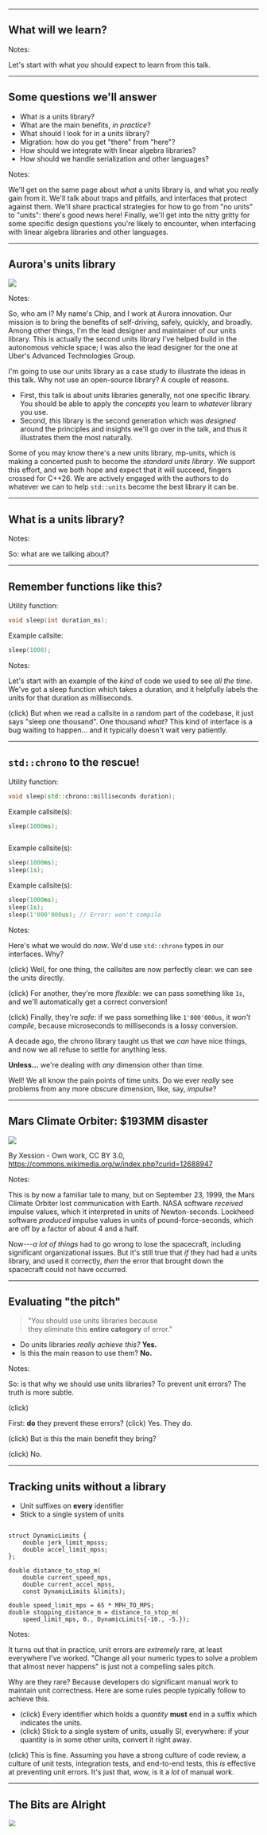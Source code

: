 <section data-background="./hogg_cppcon21.png" data-background-size="contain">

---

# What will we learn?

Notes:

Let's start with what _you_ should expect to learn from this talk.

---

## Some questions we'll answer

- What _is_ a units library?
- What are the main benefits, _in practice_?
- What should I look for in a units library?
- Migration: how do you get "there" from "here"?
- How should we integrate with linear algebra libraries?
- How should we handle serialization and other languages?

Notes:

We'll get on the same page about _what_ a units library is, and what you
_really_ gain from it.  We'll talk about traps and pitfalls, and interfaces
that protect against them.  We'll share practical strategies for how to go from
"no units" to "units": there's good news here!  Finally, we'll get into the
nitty gritty for some specific design questions you're likely to encounter,
when interfacing with linear algebra libraries and other languages.

---

## Aurora's units library

<img src="./aurora-truck-car.jpg" class="r-sretch">

Notes:

So, who am I?  My name's Chip, and I work at Aurora innovation.  Our mission is
to bring the benefits of self-driving, safely, quickly, and broadly.  Among
other things, I'm the lead designer and maintainer of _our_ units library. This
is actually the second units library I've helped build in the autonomous
vehicle space; I was also the lead designer for the one at Uber's Advanced
Technologies Group.

I'm going to use our units library as a case study to illustrate the ideas in
this talk.  Why not use an open-source library?  A couple of reasons.

- First, this talk is about units libraries generally, not one specific
  library.  You should be able to apply the _concepts_ you learn to _whatever_
  library you use.
- Second, _this_ library is the second generation which was _designed_ around
  the principles and insights we'll go over in the talk, and thus it
  illustrates them the most naturally.

Some of you may know there's a new units library, mp-units, which is making a
concerted push to become the _standard units library_.  We support this effort,
and we both hope and expect that it will succeed, fingers crossed for C++26.
We are actively engaged with the authors to do whatever we can to help
`std::units` become the best library it can be.

---

# What is a units library?

Notes:

So: what are we talking about?

---

## Remember functions like this?

<!-- .element: data-auto-animate -->

Utility function:
```cpp []
void sleep(int duration_ms);
```

<div class="fragment">

Example callsite:
```cpp []
sleep(1000);
```

</div>

Notes:

Let's start with an example of the _kind_ of code we used to see _all the
time_.  We've got a sleep function which takes a duration, and it helpfully
labels the units for that duration as milliseconds.

(click)
But when we read a callsite in a random part of the codebase, it just says
"sleep one thousand".  One thousand _what_?  This kind of interface is a bug
waiting to happen... and it typically doesn't wait very patiently.

---

## `std::chrono` to the rescue!

<!-- .element: data-auto-animate -->

Utility function:
```cpp
void sleep(std::chrono::milliseconds duration);
```

<div class="r-stack">
<div class="fragment">

Example callsite(s):
```cpp [1]
sleep(1000ms);



```

</div><div class="fragment">

Example callsite(s):
```cpp [2]
sleep(1000ms);
sleep(1s);


```

</div><div class="fragment">

Example callsite(s):
```cpp [3]
sleep(1000ms);
sleep(1s);
sleep(1'000'000us); // Error: won't compile
```

</div>
</div>

Notes:

Here's what we would do _now_.  We'd use `std::chrono` types in our interfaces.
Why?

(click) Well, for one thing, the callsites are now perfectly clear: we can see the
units directly.

(click) For another, they're more _flexible_: we can pass something like `1s`,
and we'll automatically get a correct conversion!

(click) Finally, they're _safe_: if we pass something like `1'000'000us`, it
_won't compile_, because microseconds to milliseconds is a lossy conversion.

A decade ago, the chrono library taught us that we _can_ have nice things, and
now we all refuse to settle for anything less.

**Unless...** we're dealing with _any_ dimension other than time.

Well!  We all know the pain points of time units.  Do we ever _really_ see
problems from any more obscure dimension, like, say, _impulse_?

---

## Mars Climate Orbiter: \$193MM disaster

<img class="r-stretch" src="./Mars_Climate_Orbiter_-_mishap_diagram.png">
<figcaption>

By Xession - Own work, CC BY 3.0, https://commons.wikimedia.org/w/index.php?curid=12688947

</figcaption>

Notes:

This is by now a familiar tale to many, but on September 23, 1999, the Mars
Climate Orbiter lost communication with Earth.  NASA software _received_
impulse values, which it interpreted in units of Newton-seconds.  Lockheed
software _produced_ impulse values in units of pound-force-seconds, which are
off by a factor of about 4 and a half.

Now---_a lot of things_ had to go wrong to lose the spacecraft, including
significant organizational issues.  But it's still true that _if_ they had had
a units library, and used it correctly, _then_ the error that brought down the
spacecraft could not have occurred.

---

## Evaluating "the pitch"

> "You should use units libraries because<br>
> they eliminate this **entire category** of error."

<ul>
<li class="fragment">Do units libraries <em>really achieve this?</em>  <span class="fragment"><b>Yes.</b></span></li>
<li class="fragment">Is this the main reason to use them?  <span class="fragment"><b>No.</b></span></li>
</ul>

Notes:

So: is that why we should use units libraries?  To prevent unit errors?  The
truth is more subtle.

(click)

First: **do** they prevent these errors?
(click)
Yes.  They do.

(click)
But is this the main benefit they bring?

(click)
No.

---

## Tracking units without a library

<!-- .element: data-auto-animate -->

- Unit suffixes on **every** identifier
- Stick to a single system of units

<pre data-id="tracking"><code class="C++" data-line-numbers="|2-3,7-8,11-12|11|" data-trim>
struct DynamicLimits {
    double jerk_limit_mpsss;
    double accel_limit_mpss;
};

double distance_to_stop_m(
    double current_speed_mps,
    double current_accel_mpss,
    const DynamicLimits &limits);

double speed_limit_mps = 65 * MPH_TO_MPS;
double stopping_distance_m = distance_to_stop_m(
    speed_limit_mps, 0., DynamicLimits{-10., -5.});
</code></pre>

Notes:

It turns out that in practice, unit errors are _extremely_ rare, at least
everywhere I've worked.  "Change all your numeric types to solve a problem that
almost never happens" is just not a compelling sales pitch.

Why are they rare?  Because developers do significant manual work to maintain
unit correctness.  Here are some rules people typically follow to achieve this.

- (click) Every identifier which holds a _quantity_ **must** end in a suffix
  which indicates the units.
- (click) Stick to a single system of units, usually SI, everywhere: if your
  quantity is in some other units, convert it right away.

(click) This is fine.  Assuming you have a strong culture of code review, a
culture of unit tests, integration tests, and end-to-end tests, this _is_
effective at preventing unit errors.  It's just that, wow, is it a _lot_ of
manual work.

---

## The Bits are Alright

<div class="r-stack r-stretch" style='zoom: 0.8; margin: auto;'>
<img src="./bits-good.png" class="fragment" style='height: 100%;'>
<img src="./bits-bad.png" class="fragment" style='height: 100%;'>
</div>

Notes:

And yet, if you think about it... there's nothing wrong with this _binary
executable_.  The numeric types that flow through the program---`double`,
`float`, `int`, etc.---are _exactly the same types_ we _want_ flowing through
it.

This is the key point of what we want from a units library.

Different **source code**,

(click)
which produces the **same program** when we get it right,

(click)
but **does not build** when we get it wrong.

Now, the _usual_ case is that the code is _correct_: we passed the right values
to the right places, got the right bits flowing through the system.  So what
value is the units library providing in this usual case, where we end up with
the same program we would have had anyway?

---

## The _Benefit_ is the _Interfaces_

Notes:

It's not the _machine_ side; it's the _human_ side.  Interfaces should be
_easy_ to use _correctly_, and _hard_ to use _incorrectly_: it's the
fundamental rule of software engineering!  It's what keeps the software easy to
change, without _fear_.

A units library shouldn't feel like a nitpicking nanny who whacks you with
compiler errors if you don't behave.  Rather, it should feel _liberating_ and
_accelerating_, like having a trusted assistant who understands what you mean,
and always gets the small stuff right.

With a good units library, you move faster!  You can build more expressive,
_next-level_ interfaces, avoid mixing up parameters, have concise yet readable
callsites, reduce your cognitive load by reasoning _more locally_ about your
code, ...

And, yes, it does eliminate an _entire category_ of error with no runtime
penalty, too.

---

# Building the C++ Interfaces

Notes:

Now let's see how we might build an actual library.  We'll start with a crash
course in Quantity Calculus, to get us all on the same page about _what_ we're
actually building.  Then we'll build up our C++ library in _conceptual layers_,
so we can see how units, quantities, and dimensions all fit together.

---

## Units: How do they work?

_A crash course in Quantity Calculus_

<div class="r-stack">
<img src="./length-0.png" class="fragment" style="width: 65%">
<img src="./length-1.png" class="fragment" style="width: 65%">
<img src="./length-2.png" class="fragment" style="width: 65%">
<img src="./length-3.png" class="fragment" style="width: 65%">
<img src="./length-4.png" class="fragment" style="width: 65%">
</div>

Notes:

A _Quantity_ is something that is measured,

(click)
like the _distance_ between two points; or, the _temperature change_ in a pot
of water.  To actually _perform_ this measurement, you need a _Unit_, which is
just some other quantity we can use as a reference.

(click)
So, here's another distance, which we've singled out and called the "foot".

(click)
We can see that two of these end-to-end gives the _same distance_ as our first
one, so this quantity equals 2 feet.  2 is _value_, and _feet_ is the unit.

(click)
Of course, we could use another unit, say, the inch.

(click)
If we measured the same length using this unit, we'd find a value of 24.

Importantly, this is the _same quantity_.  That is, if _a_ is 24 inches, and
_b_ is 2 feet, then a **equals** b; it doesn't equal, say, 12 b.

A _Dimension_ is basically a collection of quantities that can be meaningfully
_compared_: an equivalence class, if you will.  You can compare a meter to a
yard---turns out, a meter is bigger---so they have the same _Dimension_.  But
it makes no sense to ask if a meter is bigger than a kilogram; they have
_different_ Dimensions.

---

## Math with Quantities

_Treat **unit symbols** like **algebraic variables**_

<div class="fragment">

<u>Same dimension</u><br>

<div class="r-stack" style='margin-top: -1em; margin-bottom: -1em;'>
<div>

`$$
\begin{align}
2[x] + 3[12x] &\color{white}{=} \color{white}{2[x] + 36[x]} \\
&\color{white}{=} \color{white}{38 [x]}
\end{align}
$$`

</div><div class="fragment fade-in-then-out">

`$$
\begin{align}
2[x] + 3[12x] &= 2[x] + 36[x] \\
&\color{white}{=} \color{white}{38 [x]}
\end{align}
$$`

</div><div class="fragment fade-in">

`$$
\begin{align}
2[x] + 3[12x] &= 2[x] + 36[x] \\
&= 38 [x]
\end{align}
$$`

</div>
</div>

<div class="fragment">
<u>Mixing dimensions</u><br>

<div>

`$2[x] + 3[y] \rightarrow \text{ERROR}$`

</div><div class="r-stack">
<div class="fragment">

`$2[x] + (3[y] \cdot 4[x/y]) \color{white}{= 2[x] + 12[x] = 14[x]}$`

</div><div class="fragment">

`$2[x] + (3[y] \cdot 4[x/y]) = 2[x] + 12[x] \color{white}{= 14[x]}$`

</div><div class="fragment">

`$2[x] + (3[y] \cdot 4[x/y]) = 2[x] + 12[x] = 14[x]$`

</div></div>
</div>

<div class="fragment">

$5[x^2] \cdot (8[y])^{1/3} = 10[x^2 y^{1/3}]$
</div>
</div>


Notes:

Quantity calculus is deep... but, this is a crash course in a software talk!
So, follow this simple rule: treat _unit symbols_ like _algebraic variables_.

(click)
Suppose we have two units of the same dimension.  One is "x", and one
is equivalent to "12 x"---maybe they're inches, and feet?  (The square brackets
here indicate the unit.)  We first _choose_ a common unit of that dimension.

(click)
Say we choose "x".  Then after converting everything to "x-units",

(click)
we can just add the values.

(click)
Now take another unit, "y", which has a _different dimension_ than "x".  In
this case, trying to add these quantities is meaningless.

(click)
But remember, we can do algebra with quantities.  So multiplying by an "x-per-y" unit,

(click)
you bring everything into "x-units",

(click)
and you can then simply add.

(click)
Finally, you can always take products and rational powers of units.

If we look at this slide, we can see what we need from our unit representation.

- We can _change the magnitude_ of a unit.
- We must _distinguish incompatible dimensions_.
- We must _support products and rational powers_ of units---and, we have to
  know that a y, times an x-per-y, gives us an x which we can add to any other
  x!

---

## Representing Units

<img src="./unit-dim-mag.svg" style='height: 310px; width: auto;'>

Strategy: compose from _dimension_ and _magnitude_

Notes:

Here's our strategy.  We'll build our Unit from two _key parts_.  The
_dimension_ will be what distinguishes different _kinds_ of quantities.  The
_magnitude_, which is a positive real number, gives us the _relative size_ of
units of that dimension.

So, inches and feet will both have a _dimension_ of "length".  And whatever the
_magnitude_ of an _inch_ is, we know the _magnitude_ of a _foot_ is _12 times
bigger_.

If we want _computable relationships_ between units, so we can know that a
speed times a time is a length, we're going to need to do some template
metaprogramming.  But don't fret---we place the utmost importance on our end
user experience !  If we're doing this right, _none_ of the template
metaprogramming leaks to the end users.  They _will_ use templates... but
nothing they see will be any scarier than the `int` in `std::vector<int>`.

That said, let's see how to make Dimensions.

---

## Level 0: Types for _Dimensions_

```cpp [1-5|7,8|10-17|7,8,12,16|7,8,12,16,21|7,8,13,16|7,8,13,16,22|7,8,14,17|19-23|10-23]
template <typename... BaseDimPowers>
struct Dimension;

template <typename Base, int Num, int Denom=1>
struct Pow;

// Ordered base dimensions (example):
// Length, Mass, Time, Angle

using result_dim = product_t<
    Dimension<
        Pow<Length, 1>,
        Pow<Time, -3>,
        Pow<Angle, 1>>,
    Dimension<
        Pow<Time, 2>,
        Pow<Angle, -1>>>;

using result_dim =
    Dimension<
        Pow<Length, 1>,
        Pow<Time, -1>
        >;
```

Notes:

The common approach is to use a type list of _powers_ of _base dimensions_:
length, mass, time, etc.  We can represent _other_ dimensions as products and
powers of these _base_ dimensions; for example, acceleration is length per time
squared.

(click)
We're going to look at the product operation.  To carry it out, we just merge
the typelists.  But to ensure our representation stays _unique_, we need _a
well-defined ordering_ of the base dimensions; in this example, we choose the
ordering Length, Mass, Time, then Angle.

(click)
Now we'll briefly step through this multiplication to see how the merging works.

(click)
At the head of our lists, we have a length and a time.  These are different.
Well, length comes first in our ordering,

(click)
so we copy it directly to the output.

(click)
Now we have time and time.  These are the _same_, so we _add the exponents_

(click)
and copy the result to our output.

(click)
Finally, angle and angle: again the same, but when we add the exponents, we get
0, so we _omit_ Angle from the output to keep our types unique.

(click)
In the end, we find that the product is length-to-the-1, time-to-the-minus-1.

So, this is the products operation.  I'm skipping over the "power" operation,
but we do provide that too.  And once we have those, we automatically get
_inverse_, and _quotient_, and _root_, too!

---

## Level 0: Types for _Magntitudes_

<img src="./unit-dim-mag.svg" style='height: 310px; width: auto;'>

<div class="fragment">

Magnitude rep: **same as Dimension!**

</div>

Notes:

That was Dimension.  We also need a representation for the other half of our
Unit, which is Magnitude.

(click)
Surprisingly, we use the _same representation_!  Just instead of basis
_dimensions_ like _length_, we have basis _numbers_.  It _kills_ me to not have
time to talk about this, but if you're curious about how to represent positive
real numbers by a vector space over the rationals, let's chat later.

Last thing to note in passing is that Magnitude, too, has product and pow, and
therefore also inverse, quotient, and root.

---


## Level 0: Types for _Units_

```cpp [1-2|4-6]
template <typename Dim, typename Mag>
struct Unit;

template <typename... Units>
using product_t = Unit<dim::product_t<dim_t<Units>...>,
                       mag::product_t<mag_t<Units>...>>;
```

Notes:

And now we can build our unit.  All of the hard work is done!  We _delegated_
it to the Dimension and Magnitude.

(click)
So, to compute the _product_ of a bunch of units, you take the _product_ of
their dimensions, and the _product_ of their magnitudes.  Same thing for the
other operations.

---

## Level 0: Example units

<div class="r-stack">
<div>

```cpp [1-3]
// Base dimension; "default" magnitude.
using Meters  = Unit<Dimension<Pow<Length, 1>>>;
using Radians = Unit<Dimension<Pow<Angle, 1>>>;











```

</div><div class="fragment">

```cpp [5-7]
// Base dimension; "default" magnitude.
using Meters  = Unit<Dimension<Pow<Length, 1>>>;
using Radians = Unit<Dimension<Pow<Angle, 1>>>;

// SI prefix scaling
template <typename U>
using centi = scale_unit<U, mag::ratio_t<1, 100>>;







```

</div><div class="fragment">

```cpp [9,10]
// Base dimension; "default" magnitude.
using Meters  = Unit<Dimension<Pow<Length, 1>>>;
using Radians = Unit<Dimension<Pow<Angle, 1>>>;

// SI prefix scaling
template <typename U>
using centi = scale_unit<U, mag::ratio_t<1, 100>>;

// Other scaled units
using Inches = scale_unit<centi<Meters>, mag::ratio_t<254, 100>>;




```

</div><div class="fragment">

```cpp [12,13|]
// Base dimension; "default" magnitude.
using Meters  = Unit<Dimension<Pow<Length, 1>>>;
using Radians = Unit<Dimension<Pow<Angle, 1>>>;

// SI prefix scaling
template <typename U>
using centi = scale_unit<U, mag::ratio_t<1, 100>>;

// Other scaled units
using Inches = scale_unit<centi<Meters>, mag::ratio_t<254, 100>>;

// Prefer building out of other units, NOT raw `Unit<...>`
using MilesPerHour = quotient_t<Miles, Hours>;
```

</div>
</div>

Notes:

Having built our unit _machinery_, we're ready to define some actual _units_.
We'll start by choosing one unit for each base dimension; it really couldn't
matter less which one we pick.

(click)
We can also define templates for all of the SI prefixes to make it _really
easy_ to build new units.  So, a centi-U is a U, scaled by a factor of 1/100.

(click)
We can make even more scaled units; for example, an Inch is 2.54 centimeters.
This gives us a path to get things like Miles from Inches, and Hours from
Seconds.

(click)
And finally, we can build up compound units by taking products of powers of
existing units.  That's cleaner than using raw Dimensions and Magnitudes; it
speaks the truth more directly.  Really, we should only be _directly_ defining
one unit per base dimension.

(click)
I want to emphasize that these "unit types" have nothing to do with values, or
numeric representations!  The product of Newtons and Meters is Joules,
_regardless of whether we're using `int`, `double`, whatever_.  To store
values, we need to go the next level up, to Quantity.

---

## From `duration` to `Quantity`

<div class="fragment">
<span style='color: red;'><code>duration</code></span><code>&lt;</code><span style='color: green;'><code>Rep</code></span><code>, </code><span style='color: blue;'><code>Period</code></span><code>&gt;</code>
</div>
<div class="fragment">

...becomes...

<code>Quantity&lt;</code><span style='color: red;'><code>DurationUnit</code></span><code>&lt;</code><span style='color: blue;'><code>Period</code></span><code>&gt;, </code><span style='color: green;'><code>Rep</code></span><code>&gt;</code>

</div>
<div class="fragment">

...which generalizes to...

<code>Quantity&lt;</code><span style='color: blue;'><code>Unit</code></span><code>, </code><span style='color: green;'><code>Rep</code></span><code>&gt;</code>

</div>

Notes:

We already have a very familiar example of a kind of Quantity type.  It's
`std::chrono::duration`.  Here's the correspondence.

(click)
A _duration_ is templated on a _Rep_, which is the _underlying numeric type_,
and a _Period_, which indicates the duration unit.

(click)
So what this would look like as a Quantity is: Quantity of the "duration unit"
with this period, and rep.  What we're doing here is making it _explicit_ that
our unit of measure has dimension _time_.

(click)
And now it becomes clear: with a Quantity, we could put _any_ unit here.

---

## Level 1: Getting values in and out

```cpp
Quantity<Meters, double> length;
```

<div class="container fragment">
<div>

Putting values in:

<div class="r-stack">
<div>

```cpp[1]
length = make_quantity<Meters>(4.3);



```

</div><div class="fragment">

```cpp[2]
length = make_quantity<Meters>(4.3);
length = meters(4.3);


```

</div><div class="fragment">

```cpp[3|]
length = make_quantity<Meters>(4.3);
length = meters(4.3);
length = 4.3_m;
```

</div>
</div>
</div>
<div class="fragment">

Getting values out:

<div class="r-stack">
<div>

```cpp[]
// Quantity<Meters, double> length;
length.in<Meters>();
```

</div>
</div>
</div>
</div>

Notes:

Now let's see how to get values in and out, across the library boundary.  We'll
use a Quantity of Meters with a double Rep for all these examples.

(click)
Remember that we want the same _data_ flowing through our binary as before:
`double`, `float`, `int`, etc.  So we have the **make quantity** helper.  You
name the unit, and it _deduces_ the Rep based on what you pass it.  This makes
the unit _feel like a "tag", a semantic annotation_.

This is powerful and flexible, but also a _little_ verbose.  We _don't_ want to
over-burden our users!

(click)
So we also provide named functions for our common units, such as `meters()`.
Just like make_quantity, it wraps whatever type you pass it.

There's a third way to create a Quantity if you have a literal.

(click)
No surprise here, it's a _user-defined literal_, although it only works with
`int` and `double`.

(click)
Now notice what all three of these have in common: you have to _specify the
unit, at the callsite_.  What's _missing_ from this is: we don't provide a
public constructor for Quantity.  That's intentional.  We'll explain that more
when we get to the concept of Unit Safety. <!-- TODO: fulfill promise -->

As for getting values out, you use the `.in` helper, with your unit.

(click)
So for a variable length, you'd say, `length.in<Meters>()`.  This gives you
the... _length, in meters_.

Note that the unit name is like a kind of password that you set when storing
the value.  To retrieve the _same value_, you must speak the _same password_.
We see that _every method listed here_ visibly indicates the unit, meters, _in
some way_, and you can't cross the library boundary in either direction without
_naming the unit at the callsite_.  We'll talk more about this when we come to
**unit safety**, but for now note the _callsite readability_ it provides.

---

## Level 1 (cont'd): Operations

<div class="r-stack">
<div>

```cpp[1]
Quantity<Meters> a = 1_m + 2_m;            // OK: 3_m







```

</div><div class="fragment">

```cpp[3]
Quantity<Meters> a = 1_m + 2_m;            // OK: 3_m

Quantity<Meters> b = 1_m + (2_mps * 3_s);  // OK: 1_m + 6_m = 7_m





```

</div><div class="fragment">

```cpp[5]
Quantity<Meters> a = 1_m + 2_m;            // OK: 3_m

Quantity<Meters> b = 1_m + (2_mps * 3_s);  // OK: 1_m + 6_m = 7_m

Quantity<Meters> c = 1_m + 1_s;            // NOT OK: compiler error



```

</div><div class="fragment">

```cpp[7]
Quantity<Meters> a = 1_m + 2_m;            // OK: 3_m

Quantity<Meters> b = 1_m + (2_mps * 3_s);  // OK: 1_m + 6_m = 7_m

Quantity<Meters> c = 1_m + 1_s;            // NOT OK: compiler error

Quantity<Meters> d = 1_m + 1_ft;           // ???
```

</div>
</div>

Notes:

Of course, just putting values in and getting them out is not very exciting.
What can you _do_ with these Quantities?

We already know it's _always valid_ to multiply and divide them, and raise them
to rational powers.  Let's consider an operation that's _not_ always valid:
say, addition.

We can add 2 quantities of the same unit: no problem.

(click)
That's true even if we had to _do some reasoning_ to get the unit.  So,
2 _meters per second_, times 3 _seconds_, gives us 6 _meters_, which we can
then add to the _other_ quantity of meters.  Cool!

(click)
What we definitely _can't_ do is add incompatible quantities.  1 meter plus 1
second is just intrinsically nonsense.  This is always a build error.

(click)
And then there's something like this.  1 meter plus 1 foot.  Is this
meaningful?  Should the library accept this?

Thinking in quantities: this totally makes sense!  This is a _well-defined
quantity of length_.

But thinking _in code_, we can't carry out addition until we _first_ get the
inputs into a common unit.  So what should we do?  This question takes us to the _next level_ of a units library: _unit conversions_.

---

## Level 2: Conversions


<div class="r-stack" style="zoom: 0.8;">
<div class="fragment fade-in-then-out" data-fragment-index="1">

`$$
\begin{align}
d &= 60\, \left[\frac{\text{mi}}{\text{hr}} \right] \cdot 10\, [\text{s}] \\
&= 600\, \left[ \frac{\text{mi} \cdot \text{s}}{\text{hr}} \right] \\
&\color{white}{=} \color{white}{600 \left[ \frac{1}{3600} \text{mi} \right]}
\color{white}{= 600 \left( \frac{1397}{3125} \right) [ \text{m} ]} \\
\end{align}
$$`

</div><div class="fragment fade-in" data-fragment-index="2">
<span class="fragment fade-out" data-fragment-index="4">

`$$
\begin{align}
d &= 60\, \left[\frac{\text{mi}}{\text{hr}} \right] \cdot 10\, [\text{s}] \\
&= 600\, \left[ \frac{\text{mi} \cdot \text{s}}{\text{hr}} \right] \\
&= 600 \left[ \frac{1}{3600} \text{mi} \right]
\color{white}{= 600 \left( \frac{1397}{3125} \right) [ \text{m} ]} \\
\end{align}
$$`

</span>
</div><div class="fragment fade-in" data-fragment-index="4">

`$$
\begin{align}
d &= 60\, \left[\frac{\text{mi}}{\text{hr}} \right] \cdot 10\, [\text{s}] \\
&= 600\, \left[ \frac{\text{mi} \cdot \text{s}}{\text{hr}} \right] \\
&= 600 \left[ \frac{1}{3600} \text{mi} \right]
= 600 \left( \frac{1397}{3125} \right) [ \text{m} ] \\
\end{align}
$$`

</div>
</div>

<div class="container">
<div class="fragment" data-fragment-index="3">

**Explicit-only:**

```cpp
QuantityD<Meters> d =
    (60_MPH * 10_s).as<Meters>();
```

</div><div class="fragment" data-fragment-index="4">

**Implicit allowed:**

```cpp
QuantityD<Meters> d = 60_MPH * 10_s;
```

</div>
</div>

Notes:

Take this practical example.  If you drive at 60 miles per hour, for 10
seconds, how far do you go?

(click)
Well, the value is 600, 60 times 10.  The _unit_ is "Mile-seconds per hour",
which _sounds_ weird,

(click)
but it's just one thirty-six hundredth of a mile.

OK; _now_ try assigning it to a Quantity of Meters.

(click)
Some libraries look at this and say: whoah, the _units_ don't match up.  If you
want a conversion, you've got to _ask_ for it, maybe with some kind of
_quantity cast_, which we spell "dot-as".  Everything is _explicit_.  Boost
units takes this approach.

(click)
Other libraries say: look, we _know_ the exact conversion factor between this
_weird_ unit, and the target unit, Meters.  We know it at compile time.  Let's
just multiply by that ratio!  mp-units takes this approach, as do we.  We'll
look more later at some of the tradeoffs involved in this choice.

<!-- mp-units scratchpad: https://godbolt.org/z/91dGqKzEc -->

---

## Top Level: End user interface

`units/units.hh`
```cpp
#include "units/math.hh"
#include "units/quantity.hh"

using DisplacementD = Quantity<Meters, double>;
using DisplacementF = Quantity<Meters, float>;

using VelocityD = Quantity<MetersPerSecond, double>;
using VelocityF = Quantity<MetersPerSecond, float>;

// ...
```

Notes:

There's room for a kind of "top level" here: how will _your project_ interface
with the units library?  This is conceptually distinct from the "library
proper", and it can have a big impact on that last 5% of user experience.

Suppose your project starts from the typical manual approach, where you have
a _preferred unit_ for each dimension.  Then you can create these
_dimension-named aliases_.  These are nice because most end users don't really
care about the _unit_, nor should they!  What they should care about is the
_kind of thing_ they are passing: the _length_ of the car, the _speed_ limit.
So dimension-named aliases can promote flow when reading code.  What's more,
using each dimension's "default unit" in _most_ cases _reduces the number of
conversions_, which is nice.  Remember, the times people _do_ really care about
the unit, they can still use `Quantity`!

Another consideration for the end user experience?  _Be fanatical_ about
_minimizing_ the number of headers, ideally getting it down to 1.  So for
example: you include units?  You get all your math and utility functions, sin,
arctan, round, for free.  Asking people to change their _fundamental numerical
types_ is _already_ an uphill battle. Don't make it even harder by making them
guess which header they forgot when their code doesn't build!

---

## Library structure: summary

<div class="r-stack">
<img src="./library-l0-0-units.png" class="r-stretch">
<img src="./library-l1-0-quantities.png" class="fragment r-stretch">
<img src="./library-l1-1-in.png" class="fragment r-stretch">
<img src="./library-l1-2-out.png" class="fragment r-stretch">
<img src="./library-l2-0-conversions.png" class="fragment r-stretch">
<img src="./library-l2-1-in.png" class="fragment r-stretch">
<img src="./library-l2-2-as.png" class="fragment r-stretch">
<img src="./library-l2-3-implicit.png" class="fragment r-stretch">
<img src="./library-l3-0-top.png" class="fragment r-stretch">
</div>

Notes:

So let's look at the _big picture_ summary of the library's structure and
interfaces.  The **foundation** is **units**, and the ability to _reason_ about
units.  Products, powers, prefixes, and a whole bunch of common units provided
out of the box.  Again, this is _independent_ of values; for that, we need:

(click)
Level 1: Quantities.  The ability to _tag arbitrary numeric values_ with a
_Unit_.  We can multiply or divide Quantities; and for same-type Quantities, we
can add, compare, and assign them.

(click)
As for _making_ a Quantity, we have a few ways.  `make_quantity<Meters>` is
verbose but flexible, `meters()` is more succinct, and "underscore-m" is great
when you have a literal.  Note that you _cannot enter the library without
naming your unit at the callsite_.

(click)
To get values out, you speak the same password you set on entry: "dot-in,
meters".  Again: you must name the unit at the callsite.  In fact... this API
is awfully suggestive.

(click)
As we move to Level 2, _Conversions_, you might have guessed the interface:

(click)
You can pass _any_ unit to `.in`, and it will perform the conversion if it
exists.  We can see that this exits the library.  If you want to do the
conversion, but _keep_ it as a `Quantity`:

(click)
You call `.as()`.  `.as()` has the same syntax as `.in()`.  `.as()` is for
"quantity casting", `.in()` is for value extraction.  These APIs lead to nice,
readable, concise callsites.

(click)
We saw there's also this optional part to layer 2: _implicit_ conversions.
This reduces friction for mixed-unit comparison, addition, etc., though there
_are_ some tradeoffs here, and not every library permits this.

(click)
Finally, there's this optional top-level layer you can put on the library to
tailor it for your project.

_Lots of design choices here._  What **principles** should guide our decisions?

---

# Principles

Notes:

We'll look at the ones that have guided the Aurora library.  The point is
_not_: "everyone should do things exactly how we've done them!"  Rather, it's:
"these have worked well for us, and they should be _discussion points_ for
every other library.

Like: it's OK to make a different decision for most of these, but what we want
to prevent is people _not consciously making_ a decision (because they didn't
know what to consider).

---

## Principle: Batteries included

Every time someone _takes a value out_, it provides _signal_.

> "What could we be doing better?"

<div class="r-stack">
<div class="fragment fade-in">

```cpp[]
constexpr auto angle = 45_deg;

std::cout << angle.in<Degrees>() << " deg";









```

</div><div class="fragment fade-in">

```cpp[]
constexpr auto angle = 45_deg;

std::cout << angle.in<Degrees>() << " deg";


std::sin(angle.in<Radians>());






```

</div><div class="fragment fade-in">

```cpp[]
constexpr auto angle = 45_deg;

std::cout << angle.in<Degrees>() << " deg";


std::sin(angle.in<Radians>());


auto normalized = make_quantity<Degrees>(angle.in<Degrees>() % 360);



```

</div><div class="fragment fade-in">

```cpp[1,4-11]
constexpr auto angle = 45_deg;

std::cout << angle.in<Degrees>() << " deg";
std::cout << angle;  // "45 deg"

std::sin(angle.in<Radians>());


auto normalized = make_quantity<Degrees>(angle.in<Degrees>() % 360);



```

</div><div class="fragment fade-in">

```cpp[1,4,7-11]
constexpr auto angle = 45_deg;

std::cout << angle.in<Degrees>() << " deg";
std::cout << angle;  // "45 deg"

std::sin(angle.in<Radians>());
sin(angle);

auto normalized = make_quantity<Degrees>(angle.in<Degrees>() % 360);



```

</div><div class="fragment fade-in">

```cpp[1,4,7,10]
constexpr auto angle = 45_deg;

std::cout << angle.in<Degrees>() << " deg";
std::cout << angle;  // "45 deg"

std::sin(angle.in<Radians>());
sin(angle);

auto normalized = make_quantity<Degrees>(angle.in<Degrees>() % 360);
auto normalized = angle % 360_deg;


```

</div><div class="fragment fade-in">

```cpp[1,4,7,11]
constexpr auto angle = 45_deg;

std::cout << angle.in<Degrees>() << " deg";
std::cout << angle;  // "45 deg"

std::sin(angle.in<Radians>());
sin(angle);

auto normalized = make_quantity<Degrees>(angle.in<Degrees>() % 360);
auto normalized = angle % 360_deg;
auto normalized = angle % 1_rev;
```

</div>
</div>

Notes:

First: Batteries Included.  We _really want_ our Quantity types to be _at
least_ as capable as the raw numeric types they wrap, and ideally more capable!
So if someone _takes the raw value out_, we see that as a clue: it means we
didn't meet their needs. And we ask: can we fix that?

(click)
Here are some examples.

- Streaming the _value of the angle_, in degrees, and then _manually_ streaming
  "deg".
- (click) Taking the sine of the _value of the angle_, in radians.
- (click) Getting the value _out_ in degrees, normalizing to 360, and then putting it
  back in!

In every case, these are things the library should support.  In fact, with
native support, these things end up _better_ than the raw numeric types!

(click)
You get your units printed for free.

(click)
You can _actually write_ "sine of 45 degrees".

(click)
You can take the mod via 360 degrees.  Or better yet?

(click)
Take the mod via "one revolution".  That's the idea you're really trying to
express anyway!

Units libraries are about _better user experiences_, not _burdening users_.

---

## Principle: Wrapped types<br><em>mimic unwrapped types</em>

<div class="r-stack">
<div>

```cpp[1]
3.25f * 5;                         //       16.25f



```

</div><div class="fragment fade-in">

```cpp[2]
3.25f * 5;                         //       16.25f
3.25f * hours(5);                  // hours(16.25f)


```

</div><div class="fragment fade-in">

```cpp[3|]
3.25f * 5;                         //       16.25f
3.25f * hours(5);                  // hours(16.25f)
miles_per_hour(3.25f) * hours(5);  // miles(16.25f)
```

</div>
</div>

Notes:

Next: Wrapped types mimic unwrapped types.

We want people to be able to leverage their well honed C++ intuition.  It must
be _easy_ to mix and match types for the Rep!

We know a float times an int is a float, for example.

(click)
Well, a float times a _wrapped_ int should be a _wrapped_ float, with that same
unit.

(click)
And if both inputs are wrapped, the result has _the same rep and value as
before_, wrapped with the _unit_ that results from the computation.

(click)
The units should sit on top at build time, and get out of the way at runtime.

By the way: a corollary is that we _don't_ want a system-wide setting for a
"default Rep" for the library. It needs to be _easy_ to use doubles here,
floats there, ints, whatever.

Why can't everyone just use `double`?  Here's an example.  Our embedded team
shares our common libraries, but they run on a platform where `float` gets
_hardware acceleration_, but `double` is stuck with _software emulation_. The
previous units library at Aurora had one global config for the rep.  We weren't
about to use `float` in the autonomy stack!  So the embedded team used `double`
and ate the performance hit.  Problem: our units library didn't _just_ change
the source code; it changed the _types flowing through the binary_.  When we
switched to our in-house library, we restored the ability to use the best types
for each component.

---

## Principle: Quick to Compile

<img class="r-stretch" src="./units_vs_not_2021-10-28_cumulative.png">

Notes:

Quick to compile!

Every units library increases compile time, because you are doing additional
work you weren't doing before to produce the same binary executable.  It is
_critical_ to minimize this burden---and that means you must _measure_ it!

We keep scripts handy so we can measure compile time changes at the drop of a
hat.  This plot shows some Quantity-heavy files, with and without the units.
We can see that the cost is _measurable_, but _not subjectively noticeable_.  I
think that's a good way to frame it, because "subjectively noticeable" is about
where you start losing users.  There's another units library we tried where
just when you pound-include it, you can _feel_ the difference: multiple seconds
per target.  I saw different teams across multiple companies decide _not_ to
use that units library _for that reason_. So, compile time performance matters
_a lot_ when it becomes bad enough to notice.

---

## Principle: Unit safety

**"Unit safety"** means:
- We can verify that _units are handled correctly,_<br>
  for each _individual_ line of code, by _inspection_.

Notes:

Finally, let's talk about _unit safety_.  This principle is all about
readability: _increasing confidence_, and _reducing cognitive load_.

How can you judge whether a line of code has handled units correctly?  For
Quantity types, we know the units library takes care of this!  So we look at
the _boundaries_: the places where _values_ enter and exit the library.

_Cognitive load_ depends on how far you have to look to make sure those values
have the right units.  The best possible case is that you don't have to leave
this line of code.

---

## Example: unknown units

<div class="container">
<div class="fragment" style="background-color: #ffdddd">


`rect.proto`:
```proto []
message Rectangle {
    // The length, in meters.
    double length = 1;

    // The width, in meters.
    double width  = 2;
}
```

<div class="fragment">

`client.cc`:
```cpp [2]
proto::Rectangle rect;
auto length = meters(rect.length());
```

</div>
</div><div class="fragment" style='background-color: #ddffdd'>

`rect.proto`:
```proto [|3,6]
message Rectangle {
    // The length, in meters.
    double length_m = 1;

    // The width, in meters.
    double width_m  = 2;
}
```

`client.cc`:
```cpp [2]
proto::Rectangle rect;
auto length = meters(rect.length_m());
```

</div>
</div>

Notes:

To see what we mean by this, we'll start with an example of code that is
_correct_, but is **not** unit safe.

(click)
We've got some protobuf message definition.  Now if you're not familiar with
protobuf, that's fine; just ignore the `=1` and `=2`, and think of this as a
_serializable struct_ with two members, `length` and `width`.

(click)
So this line here _does not have_ unit safety.  Yes, the units of
`rect.length()` are indeed meters... but to know that, you have to look up some
other file and go read a comment.  Not so good.

In fact, _no feature of any possible units library_ could make _this_ line
unit-safe.

(click) The root of the problem was the name of the protobuf field.  Using only
a comment for the units has poor _callsite readability_.  We know how to handle
this correctly: add the unit suffix.  Now the code _is_ unit-safe, because we
have a proper handoff of the units-tracking: from the suffix on the raw number,
to the name of the function that makes the quantity. We call **meters**, and we
pass it a length in **meters**.

Could there still be a units error?  Yeah!  We could have initialized the field
with a length value measured in some other unit!  But if there _is_ an error,
it's in _some other_ line, and we can see it _in that line_.  **This** line is
correct by _inspection_; we can read it, and _move on_.

---

# Pitfalls

Notes:

So, we want our interfaces to be as smooth and user-friendly as possible.  But
what we _don't_ want is for _wrong_ code to _look right_.  Let's talk about
some of the ways that can happen, and the strategies we use to guard against
that.

---

## Pitfall: Hidden overflow

```cpp
bool is_first_bigger = (11_m > 12_yd);
```

<div class="r-stack">
<div class="fragment fade-in-then-out">

`$$
\begin{align}
11\, \left[ \text{m} \right] &\stackrel{?}{\gt} 12\, \left[ \text{yd} \right] \\
\color{white}{11\, \left[ \text{m} \frac{1250\, \text{U}}{\text{m}} \right] }&\color{white}{\stackrel{?}{\gt}} \color{white}{12\, \left[ \text{yd} \frac{1143\, \text{U}}{\text{yd}} \right]} \\
\color{white}{11\, \left[ 1250\, \text{U} \right]} &\color{white}{\stackrel{?}{\gt}} \color{white}{12\, \left[ 1143\, \text{U} \right]} \\
\color{white}{{13750\, \left[ \text{U} \right]}} &\color{white}{\gt} \color{white}{13716\, \left[ \text{U} \right]} \\
\end{align}
$$`

</div><div class="fragment fade-in-then-out">

`$$
\begin{align}
11\, \left[ \text{m} \right] &\stackrel{?}{\gt} 12\, \left[ \text{yd} \right] \\
11\, \left[ \text{m} \frac{1250\, \text{U}}{\text{m}} \right] &\stackrel{?}{\gt} 12\, \left[ \text{yd} \frac{1143\, \text{U}}{\text{yd}} \right] \\
11\, \left[ 1250\, \text{U} \right] &\stackrel{?}{\gt} 12\, \left[ 1143\, \text{U} \right] \\
13750\, \left[ \text{U} \right] &\gt 13716\, \left[ \text{U} \right] \\
\end{align}
$$`

</div><div class="fragment fade-in-then-out">

`$$
\begin{align}
11\, \left[ \text{m} \right] &\stackrel{?}{\gt} 12\, \left[ \text{yd} \right] \\
\color{lightgray}{11\, \left[ \text{m} \frac{1250\, \text{U}}{\text{m}} \right]} &\color{lightgray}{\stackrel{?}{\gt}} \color{lightgray}{12\, \left[ \text{yd} \frac{1143\, \text{U}}{\text{yd}} \right]} \\
\color{lightgray}{11\, \left[ 1250\, \text{U} \right]} &\color{lightgray}{\stackrel{?}{\gt}} \color{lightgray}{12\, \left[ 1143\, \text{U} \right]} \\
13750\, \left[ \text{U} \right] &\gt 13716\, \left[ \text{U} \right] \\
\end{align}
$$`

</div>
</div>

Notes:

Remember we said some libraries _don't want_ those Level 2 implicit
conversions?  The reason is that it can _hide computations you don't expect_,
which means you can uniwittingly take on risks.

Consider: you _can_ compare an _integer_ number of meters to an _integer_
number of yards, and get the correct answer.

(click)
How's that work under the hood, exactly?  Well, we convert the values to their
"common unit", the largest unit that evenly divides both.

(click)
We don't have a name for this unit, but it turns out to be just under
a millimeter.  Call it "U".  A meter is 1250 "U's", while a yard is just 1143.

(click)
The point is, the _code_ makes it look like we're comparing 11 and 12, but the
_implementation_ is really comparing two 5-digit numbers.  The possibility for
surprising overflow is clear.

Does this mean we should forbid implicit conversions?

---

## Types of conversion

```cpp
Quantity<Meters, int> length;
```

<table>
  <tr><th>Unit</th><th><code class="C++">length.in<br>&lt;Unit&gt;()</code></th><th style='visibility: hidden;'><code class="C++">length.in<br>&lt;Unit, <u style='color: red'>int</u>&gt;()</code></th></tr>
  <tr class="fragment fade-in">
    <td><code class="C++">Meters</code></td>
    <td style='background-color: #ccffdd'>OK</td>
    <td style='visibility: hidden;'>OK</td>
  </tr>
  <tr class="fragment fade-in">
    <td> <code class="C++">milli&lt;Meters&gt;</code> </td>
    <td style='background-color: #eeffdd'>overflow?</td>
    <td style='visibility: hidden;'>OK</td>
  </tr>
  <tr class="fragment fade-in">
    <td><code class="C++">Feet</code></td>
    <td style='background-color: #ffeedd'>precision loss</td>
    <td style='visibility: hidden;'>OK</td>
  </tr>
  <tr class="fragment fade-in">
    <td><code class="C++">Kelvins</code></td>
    <td style='background-color: #ffdddd'>Nonsense</td>
    <td style='visibility: hidden;'>Nonsense</td>
  </tr>
</table>

Notes:

Well, let's look at some example conversions, using an _integer quantity of
meters_ as our starting point.  We'll find there are several _categories_ of
failures to consider.

(click)
`.in<Meters>()` itself is simple: you get the same value out that you put in.
This _always_ works, full stop.

(click)
Millimeters is interesting.  There's always a right answer, and it's always an
integer, but we've just seen we can overflow.  Users who are spoiled by the
chrono library will _expect this to work_, but the way the chrono library
avoids overflow is by making all their user-facing API types 64-bit. _We_ want
to encourage _arbitrary_ types, so we need to be careful here!  We'll explain
our solution in a minute.

First, let's continue on with the landscape.

(click)
Next is `length.in<Feet>()`. This is _physically_ meaningful, but for an
integer number of meters, it's _very rarely_ an integer.  So this is an easy
one: we forbid it for an integer destination.

(click)
Now the last one is even easier.  `length.in<Kelvins>()` doesn't even make
_physical_ sense, so we forbid it.  But... it's the _only_ one that doesn't
make _physical_ sense.  All the others are _conceptually_ meaningful, so there
should be _some_ way to support them!

---

## "Explicit Rep:" like a static cast

```cpp
Quantity<Meters, int> length;
```

<table>
  <tr><th>Unit</th><th><code class="C++">length.in<br>&lt;Unit&gt;()</code></th><th><code class="C++">length.in<br>&lt;Unit, <u style='color: red;'>int</u>&gt;()</code></th></tr>
  <tr>
    <td><code class="C++">Meters</code></td>
    <td style='background-color: #ccffdd'>OK</td>
    <td style='background-color: #ccffdd'>OK</td>
  </tr>
  <tr>
    <td> <code class="C++">milli&lt;Meters&gt;</code> </td>
    <td style='background-color: #eeffdd'>overflow?</td>
    <td style='background-color: #ccffdd'>OK</td>
  </tr>
  <tr>
    <td><code class="C++">Feet</code></td>
    <td style='background-color: #ffeedd'>precision loss</td>
    <td style='background-color: #ccffdd'>OK</td>
  </tr>
  <tr>
    <td><code class="C++">Kelvins</code></td>
    <td style='background-color: #ffdddd'>Nonsense</td>
    <td style='background-color: #ffdddd'>Nonsense</td>
  </tr>
</table>

Notes:

There is.  The way we do this is to let users provide the desired `Rep` as an
_explicit_ second template parameter.  We teach people to treat this like a
`static_cast`: it's a sign to the reader that, yeah, this could lose precision,
or could overflow, but I am _forcing_ the type I want.

Of course, just as with the chrono library, the intermediate computations take
place in the widest appropriate type.  So you don't have to worry that
`(1_m).in<Feet, double>()` will give `3.0`; it'll give `3.28...`.

And now we're ready to talk about our approach to overflow.

---

## "Unit-only" means "safety net"

```cpp [4,5,9|6-7|8]
template<typename UnitT, typename RepT>
class Quantity {

    template <typename NewUnitT>
    constexpr auto in() const {
        static_assert(ImplicitRepPermitted<RepT, UnitT, NewUnitT>::value,
                      "Dangerous conversion: must provide explicit Rep");
        return in<NewUnitT, RepT>();
    }
};
```

Notes:

Since the two-argument version is semantically a `static_cast`, we tell people
to _strongly prefer_ the "unit-only" version.  This gives us a place in our
APIs where we can hang a safety net.

Here's the implementation of that single-argument version.  If we got here, it
means the caller has said, "please convert to this unit, _but only if it is
safe to do so_.

(click)
We implement that safety check with this policy trait class, _implicit rep
permitted_.  It depends on the Rep, and the specific units.

(click)
If we _pass_ that safety check, we just delegate to the two-argument version.
Easy.  Now what _is_ that policy?

---

## Compromise conversion policy

```cpp[|7-8,10|9-11]
// Check whether this Rep supports **implicit** conversion, OldU to NewU.
//
// An example of an "unsafe" Rep would be, say, int16_t in converting from
// X to micro<X>, or vice versa.  Every nonzero value would overflow.
template <typename Rep, typename OldU, typename NewU>
struct ImplicitRepPermitted
    : std::disjunction<
          std::is_floating_point<Rep>,
          std::conjunction<
              IsIntegerMultipleOf<OldU, NewU>,
              CanScale1000WithoutOverflow<Rep, OldU, NewU>>> {};
```

Notes:

Here's the rough idea.  Let's unpack this.

(click) First, we can see the familiar `chrono::duration` policy hiding here,
which gives that library _such_ usability and expressiveness.  We permit
automatic conversions if we're storing the result in a _floating point_ type,
**or** if we're simply multiplying by an integer.  But we've seen that second
part is problematic for smaller destination types!  So we make an _adaptive_
modification.


(click)
For every _type_, there is some _smallest value_ that would overflow.  What we
do is to check _what that overflow threshold is_.  If it's small enough to be
scary, we forbid the conversion.

We picked 1000.  Why 1000?  Because people choose units that are suitable for
their problem.  If their values tended to be bigger than this, they'd use the
next biggest SI prefix, say, kilometers instead of meters. This creates a kind
of "policy surface", where we adapt to the level of overflow risk actually
present.

---

## Meters and yards, revisited

```cpp [1-11|2,10-11|5,7,8|15-18,20-22]
template <typename T, typename U, typename Func>
constexpr auto using_common_type(T t, U u, Func f) {
    using C = std::common_type_t<T, U>;

    auto safe_cast_to_common_t = [](const auto &q) {
        return rep_cast<rep_t<C>>(q).template
            as<unit_t<C>>();
        //     ^^^^^^^^^ UNIT-ONLY version (no explicit Rep)
    };

    return f(safe_cast_to_common_t(t), safe_cast_to_common_t(u));
}

template <typename U1, typename U2, typename R1, typename R2>
constexpr bool operator==(Quantity<U1, R1> q1, Quantity<U2, R2> q2) {
    return using_common_type(q1, q2, [](auto a, auto b) { return a == b; });
}

template <typename U1, typename U2, typename R1, typename R2>
constexpr auto operator+(Quantity<U1, R1> q1, Quantity<U2, R2> q2) {
    return using_common_type(q1, q2, [](auto a, auto b) { return a + b; });
}
```

Notes:

By the way, this policy isn't just for _end users_. We use it in our
implementations, too.  So all those easy breezy mixed-unit operations, like
addition, and equality, _automatically respect the policy surface_.  Let's see
how.

(click)
We have this little helper, `using_common_type()`, that performs any operation
on two objects by _first casting them to their common type_, but only if we
think it's safe.  So how do we check that?

(click)
Answer: we _use the single-argument version_ of the conversion operator.

(click)
Then our "mixed-unit" implementations---_equality_, _addition_---call out to
this helper, and thus _automatically_ inherit the _same conversion policies_.

The point of all this is _not_ that 1000 is the magic number where you stop
worrying about overflow.  I'd say that's very debatable!  Rather, the point is
that if you want to tag _arbitrary_ types with units, but you _also_ want to
deliver the usability that people are rightly conditioned to expect, an
_adaptive policy_ is one way to thread that needle.

---

## Pitfall: Divided we fall

<!-- TODO: picture of car traveling 60 meters -->

```cpp
Quantity<Seconds, double> dt = 60._m / 65._MPH;
std::cout << dt;  // "2.065 s"
```

Notes:

Here's another pitfall caused by our liberal support for different numeric
types.  Car's going 65 miles per hour.  How many seconds does it take to cover
a 60 meter difference?  Picture the scenario physically: it's perfectly
meaningful!  So the library had better get it right.

And it does.  We compute the _duration_, and express it in seconds, getting a
value of 2 and change.

---

## Pitfall: Divided we fall

<!-- TODO: picture of car traveling 60 meters -->

```cpp
Quantity<Seconds, double> dt = 60_m / 65_MPH;
std::cout << dt;  // ???
```

Notes:

Now let's look at an innocuous change: what if our literals are `int` rather
than `double`?  With "units goggles" on, this looks fine.  We still _correctly_
compute our duration, and we'll still express it in seconds.  Of course we
realize, these are `int`s, so we might expect an even `2` rather than `2.06`.

But with our "C++ goggles" on, we spot a real problem here.  _Wrapped types
mimic unwrapped types_.  The _value_ we compute is (60 integer-divide 65).
**That happens first**.  Only _then_ do we convert from our... _charming_
little time unit, to seconds.  See where this is going?  We get a 0 instead of
a 2---a _far_ bigger error than standard truncation error!

This is annoying, because wrong code should _look_ wrong, but _this_ code looks
_right_!

---

## Tradeoff: No implicit integer division

```cpp [4-13|8-10]
template<typename U, typename R>
class Quantity {

    template <typename OtherU, typename OtherR>
    friend constexpr auto operator/(Quantity a, Quantity<OtherU, OtherR> b) {
        constexpr bool uses_integer_division =
            (std::is_integral<Rep>::value && std::is_integral<OtherR>::value);
        static_assert(!uses_integer_division,
                      "Integer division forbidden!  "
                      "use integer_quotient() if you really want it");

        return make_quantity<quotient_t<U, OtherU>>(a.value_ / b.value_);
    }
};
```

Notes:

Now, this _is_ C++.  We can't _forbid_ people from shooting themselves in the
foot!

(click)
But we _can_ put a safety catch on the footgun.

So for integer division, we _force_ people to spell out "integer quotient". You
wanna mix unit conversions with integer division, you'd better _at least_ alert
your reader!

---


# Migration

_How do you get "there" from "here"?_

Notes:

So, suppose we're ready to convert our codebase to use a _units library_.
Question: how does one _do_ that?  We have some good news here.

---

## Answer: _incrementally_

No megadiffs needed!

Notes:

Incrementally!  As-desired!  Using a units library is _not_ an all-or-nothing
proposition.  Using the principle of _unit safety_, we can play nicely with
legacy code that _still_ uses _human readers_ to keep track of the units.

Let's take a peek at some of the _key moving parts_, and how they all fit
together.

---

## Function APIs: the shim

Header:
```cpp []
// The distance it takes to come to a stop from a given speed.
// Assumes accel < 0, and no limit on jerk.
double stopping_distance_m(double speed_mps, double accel_mpss);
```

Notes:

First off: we've got functions.  Here's a pretty standard kinematic function,
with raw numeric variables and unit suffixes.

The strategy is to _insert a shim_.  You are literally just adding lines, not
changing them, which gives nice, readable diff views!

---

## Function APIs: the shim

Header:
```cpp []
// The distance it takes to come to a stop from a given speed.
// Assumes accel < 0, and no limit on jerk.



double stopping_distance_m(double speed_mps, double accel_mpss);
```

Notes:

Here's the old text.

---

## Function APIs: the shim

Header:
```cpp [3-5|]
// The distance it takes to come to a stop from a given speed.
// Assumes accel < 0, and no limit on jerk.
DisplacementD stopping_distance(VelocityD speed, AccelerationD accel);

// Type-unsafe shim for the above (DEPRECATED).
double stopping_distance_m(double speed_mps, double accel_mpss);
```

Notes:

And here's the text we insert, the stuff that shows up in green on your PR.  We
slide the _new_ API in there.  Then we slide a simple comment that just says
"type-unsafe shim for the above, deprecated".

(click)
_All_ new code should use the _new_ API, but we don't have to run out and
change old code everywhere.  No megadiffs!

And once we've migrated everyone over?

---

## Function APIs: the shim

Header:
```cpp []
// The distance it takes to come to a stop from a given speed.
// Assumes accel < 0, and no limit on jerk.
DisplacementD stopping_distance(VelocityD speed, AccelerationD accel);




```

Notes:

We can delete the shim!

---

## Function APIs: the shim

Implementation:
<div class="r-stack">
<div class="fragment">

```cpp []
double stopping_distance_m(double speed_mps, double accel_mpss) {
    return -0.5 * speed_mps * speed_mps / accel_mpss;
}









```

</div><div class="fragment">

```cpp []
double stopping_distance_m(double speed_mps, double accel_mpss) {
    return -0.5 * speed_mps * speed_mps / accel_mpss;
}

double stopping_distance_m(double speed_mps, double accel_mpss) {
    return -0.5 * speed_mps * speed_mps / accel_mpss;
}





```

</div><div class="fragment">

```cpp []
DisplacementD stopping_distance(VelocityD speed, AccelerationD accel);
    return -0.5 * speed * speed / accel;
}

double stopping_distance_m(double speed_mps, double accel_mpss) {
    return -0.5 * speed_mps * speed_mps / accel_mpss;
}





```

</div><div class="fragment">

```cpp [5-11|8|5,7,10]
DisplacementD stopping_distance(VelocityD speed, AccelerationD accel);
    return -0.5 * speed * speed / accel;
}

double stopping_distance_m(
        double speed_mps, double accel_mpss) {
    return stopping_distance(
        meters_per_second(speed_mps),
        meters_per_second_squared(accel_mpss)
        ).in<Meters>();
}
```

</div>
</div>

Notes:

On the implementation side, here's where we started.

(click)
The first thing we do is to make a copy,

(click)
and update the code.  Notice we already get a nice little cleanup.  The unit
suffixes go away.  And now we turn our old function...

(click)
...into the shim.  _This is completely mechanical_. You transfer each parameter
_into_ the units library using a unit-safe handoff, and transfer the end result
_out of_ the units library, using a unit-safe handoff. So for example,

(click)
`meters_per_second(speed_mps)` on the input.

(click)
The function `stopping_distance_m` returns `stopping_distance.in<Meters>()`.

---

## Member APIs: peaceful coexistence

```cpp []
class VehicleShape {
    double width_m();


    double length_m();

};
```

Notes:

Now, for member APIs.  These actually benefit from our old, manual approach to
unit safety, where we needed to add the unit suffix to all of our names.  If
we're returning a strong type, that suffix would either be redundant, or
_wrong_!  So the new version loses the suffix...

---

## Member APIs: peaceful coexistence

```cpp [|1,3,6,7]
class VehicleShape {
    double width_m();
    DisplacementD width();

    double length_m();
    DisplacementD length();
};
```

Notes:

(click)
which gives it a **different name**, which means these members can peacefully
coexist indefinitely, as we work to upgrade callers one at a time and at our
leisure.  And in the glorious future, when all callers have been migrated,

(click)
we can just delete the old versions.

---

## (Assuming we _were_ tracking units)

```cpp []
class VehicleShape {
    double width(); // No good!
    DisplacementD width();

    double length(); // No good!
    DisplacementD length();
};
```

Notes:

Now, all of this assumes that you _were_ keeping track of units before, and you
didn't have something like `double length()`.  In fact, my whole thesis---that
unit errors are rare---assumes that you are doing this.  This has been true
everywhere I've ever worked!  If it's not true for you... well, it's time to
pay the piper.  You have options, but none of them are very appealing. But you
need to start tracking your units before you have your own Mars Climate Orbiter
event.

---

## Implementations: just _name the type_

<div class="r-stack">
<div>

```cpp [1-2]
// Phase 1 (unit-safe, due to manual labor; LOCAL optimum):
double to_stop_m = -0.5 * square(car.speed_mps()) / car.min_accel_mpss();











```

</div><div class="fragment">

```cpp [4-5]
// Phase 1 (unit-safe, due to manual labor; LOCAL optimum):
double to_stop_m = -0.5 * square(car.speed_mps()) / car.min_accel_mpss();

// Phase 2 (broken; won't land!):
DisplacementD to_stop = -0.5 * square(car.speed_mps()) / car.min_accel_mpss();








```

</div><div class="fragment">

```cpp [7-9]
// Phase 1 (unit-safe, due to manual labor; LOCAL optimum):
double to_stop_m = -0.5 * square(car.speed_mps()) / car.min_accel_mpss();

// Phase 2 (broken; won't land!):
DisplacementD to_stop = -0.5 * square(car.speed_mps()) / car.min_accel_mpss();

// Phase 3 (working around legacy APIs):
DisplacementD to_stop = -0.5 * square(meters_per_second(car.speed_mps())) /
    meters_per_second_squared(car.min_accel_mpss());




```

</div><div class="fragment">

```cpp [11-12|1-2,11-12]
// Phase 1 (unit-safe, due to manual labor; LOCAL optimum):
double to_stop_m = -0.5 * square(car.speed_mps()) / car.min_accel_mpss();

// Phase 2 (broken; won't land!):
DisplacementD to_stop = -0.5 * square(car.speed_mps()) / car.min_accel_mpss();

// Phase 3 (working around legacy APIs):
DisplacementD to_stop = -0.5 * square(meters_per_second(car.speed_mps())) /
    meters_per_second_squared(car.min_accel_mpss());

// Phase 4 (new APIs => GLOBAL optimum!):
DisplacementD to_stop = -0.5 * square(car.speed()) / car.min_accel();
```

</div>
</div>

Notes:

Now we get down to the level of implementations.  We can upgrade our codebase
one function at a time.  The way you add type-safety to a type-unsafe line of
unit-safe code is to _name the type_.

(click)
At this point, you _have already achieved_ unit safety.  By storing your result
in this type, _you know_ that if your program were wrong, the compiler would
tell you.

It is, so it does.

So now we go about the mechanical and straightforward process of fixing the
error.

(click)
Every individual change is unit-safe: it's a visibly correct _hand-off_
of the unit information.  Once we've checked this line, and it builds, we don't
need to worry about it again.  Unit safety means verifying correctness in a
_single line of code_.

Now, granted: this is more clunky and cluttered than what we started with.  But
this isn't the end of the story.  Remember that we're also upgrading our other
interfaces, _incrementally_, to use the units types.  Once we do so, we end up
with code like this,

(click)
which is both _simpler and safer_

(click)
than what we started with.  And of course, if we had upgraded those interfaces
first, we could have skipped _directly_ to this last phase.  The point of
showing the intermediate step is to show that you're not _blocked_ on those
upgrades.

---

# Linear Algebra

Notes:

Switching gears now, it's very common to want your units library to play nice
with vectors and matrices.  Using the Eigen library as a case study, we'll look
at two big-picture strategies, and show you the tradeoffs inherent in choosing
between them.

---

## Eigen-on-Units
The natural approach.

```cpp [|5]
Eigen::Vector3<DisplacementD> r0{1_m,   2_m,   3_m};
Eigen::Vector3<VelocityD>      v{3_mps, 2_mps, 1_mps};

DurationD t = 2_s;
Eigen::Vector3<DisplacementD> r = r0 + v * t;
// {7_m, 6_m, 5_m}
```

Notes:

The first approach is probably the most natural.  We can have an
`Eigen::Vector3` of `double`, of `float`... why not of `Velocity`?

And yes: you can indeed use a Quantity as your scalar type.

(click)
This lets you write readable statements like `r = r0 + v * t`, and still get
all the benefits of unit-checking.

---

## Tricky to get working

```cpp []
namespace Eigen{
template <typename A, typename B, typename Op>
class ScalarBinaryOpTraits {
    // using ReturnType = ...
}
```

<div class="fragment">

```cpp [3-5|6,7]
template <typename U, typename R>
struct ScalarBinaryOpTraits<
    Quantity<U, R>,
    Quantity<U, R>,
    internal::scalar_product_op<Quantity<U, R>, Quantity<U, R>>> {
    using ReturnType = decltype(std::declval<Quantity<U, R>>() *
                                std::declval<Quantity<U, R>>());
};
```

</div>

Notes:

This doesn't work out of the box, though.  You need to _teach_ Eigen how to
support operations with your scalars.  They provide these _traits_ which you
can _specialize_ for your types: given **input** types A and B, and a binary
operation Op, you tell Eigen the _return type_ of _A op B_.

(click)
Here's the case where A and B are both **the same** Quantity type, let's call
it T, and the binary operation is multiplication.  So what is the type of T
times T?

(click)
It's literally just "whatever the type of T times T is".

Now, this might seem kind of weird.  Like, why did we have to tell Eigen that
"the type of T times T is whatever the type of T times T is"?  Like... what did
it _think_ that it was?

---

## Fundamental assumption mismatch!

Eigen library: assume `T * T -> T`

<div class="fragment">

Dimensioned Quantity: **never true!**

</div>

Notes:

Well, it thought a T times a T was... a T.  _This makes great C++
sense_!

(click)
And it is irreconcilably at odds with the fundamental defining properties of a
_dimensioned_ Quantity.  A length times a length is an **area**, not a length!

Assumptions like `T * T -> T` are deeply woven into the fabric of the
library.  So deeply, that even specializing the traits which Eigen provides _is
not enough_: back at ATG, we found some operations that wouldn't work unless
you _patched Eigen's source_.

_But there's good news_!  It turns out that this whole approach is misguided
anyway, and the Eigen library is _actually fine_ how it is!  There's another
strategy which not only avoids _ever_ needing to patch Eigen, _not only_ avoids
_ever_ messing around with those trait specializations, but it lets you fulfill
real-world use cases which are _inconceivable_ with the approach we just saw.

---

## 2D Poses

<img src="./pose.png" class="r-stretch">

```cpp [1|1-2|1-3|1-5|]
Eigen::Vector3<T> tangent = {
  1.0_m,
  2.0_m,
  3.0_rad
};

// Solve for T!  ;)
```

Notes:

Consider a 2D pose, which describes all the ways a rigid body could be situated
in 2D space.  You've got a _position_, with 2 degrees of freedom, and an
_orientation_, with one; so, _3 degrees of freedom_ in total.

This means we can describe _movement_ in this 2D _real_ space with a
3-dimensional _abstract_ vector space.  (The term to Google here, if you're
interested, is a _Lie algebra_, L-I-E.)

These vectors have _units_,

(click)
and the units are Meters.

(click)
And Meters.

(click)
And **Radians.**

(click)
This is an Eigen vector of _what exactly_?

---

## Mixed-units possibilities

<img src="./pose.png" class="r-stretch">

```cpp [|1|1,7]
vector3d<TangentUnits> tangent = {
  1.0_m,
  2.0_m,
  3.0_rad
};

// TangentUnits -> Meters, Meters, Radians?
```

Notes:

Well...it can't be an **Eigen** vector of _anything_.  But _remember_: _The
Bits Are Alright_!  We want the same types flowing through our executable: not
just `double`, but `Eigen::Vector<double>` too.  The _units_ should "sit on
top", just checking correctness and making code more readable.

So what do we need here?

(click)
First: some kind of unit-aware _wrapper_, which is this `vector3d_t` alias.
3 for "3 dimensions"; `d` for `double`.

(click)
Second: some kind of "unit provider", where we can index into it and get the
_units_ for that index.

---

## Unit explosion?!

36 entries, _36 template parameters_?

$$
\begin{bmatrix}
\text{U} _{1,1} & \text{U} _{1,2} & \text{U} _{1,3} &  \text{U} _{1,4} &  \text{U} _{1,5} &  \text{U} _{1,6} \\\\
\text{U} _{2,1} & \text{U} _{2,2} & \text{U} _{2,3} &  \text{U} _{2,4} &  \text{U} _{2,5} &  \text{U} _{2,6} \\\\
\text{U} _{3,1} & \text{U} _{3,2} & \text{U} _{3,3} &  \text{U} _{3,4} &  \text{U} _{3,5} &  \text{U} _{3,6} \\\\
\text{U} _{4,1} & \text{U} _{4,2} & \text{U} _{4,3} &  \text{U} _{4,4} &  \text{U} _{4,5} &  \text{U} _{4,6} \\\\
\text{U} _{5,1} & \text{U} _{5,2} & \text{U} _{5,3} &  \text{U} _{5,4} &  \text{U} _{5,5} &  \text{U} _{5,6} \\\\
\text{U} _{6,1} & \text{U} _{6,2} & \text{U} _{6,3} &  \text{U} _{6,4} &  \text{U} _{6,5} &  \text{U} _{6,6}
\end{bmatrix}
$$

Notes:

Now, that unit provider might sound like a _nightmare_.  We _frequently_ use
6 by 6 matrices.  These have 36 entries, each of which has units.  Are we going
to need up to _36 different template parameters_?

---

## Simpler than you'd expect!

$\text{U} _{i,j} = \text{R}_i \cdot \text{C}_j$

<img class="r-stretch" src="./hall_crop.png">

Notes:

Surprisingly, no!  It turns out to be extremely simple.  For _every **useful**
matrix_, the units **must** be _factorizable_, meaning they can be expressed as
the _product_ of a row unit and a column unit.  And it gets better!  When you
do a matrix product, the _column_ units of the first matrix and the _row_ units
of the second matrix **go away**.  They collapse down into a _single unit_,
which we can just fold into the row units of the result, by multiplication.

---

## Meaningful units: example

2D Pose, revisited:

$$
\begin{array}{rc} &
  \color{green}{
  \begin{array}{ccc}
    \\, \\, \\, \\, \text{m}^{-1} &
    \\, \\, \\, \\, \text{m}^{-1} &
    \\, \\, \text{rad}^{-1}
  \end{array}} \\\\
  \color{blue}{
    \begin{array}{r}
      \text{m} \\! \\! \\! \\! \\! \\! \\! \\! \\\\
      \text{m} \\! \\! \\! \\! \\! \\! \\! \\! \\\\
      \text{rad} \\! \\! \\! \\! \\! \\!
    \end{array}
  } &
  \begin{bmatrix}
    1 & 1 & \text{m}/\text{rad} \\\\
    1 & 1 & \text{m}/\text{rad} \\\\
    \text{rad}/\text{m}  & \text{rad}/\text{m} & 1
  \end{bmatrix}
\end{array}
\begin{array}{c}
  \color{white}{\text{x}} \\\\
  \begin{bmatrix}
    \text{m} \\\\
    \text{m} \\\\
    \text{rad}
  \end{bmatrix}
\end{array}
\rightarrow
\begin{array}{c}
  \color{white}{\text{x}} \\\\
  \begin{bmatrix}
    \text{m} \\\\
    \text{m} \\\\
    \text{rad}
  \end{bmatrix}
\end{array}
$$

Notes:

Let's see how that looks for a simple example.  The entries of _these_ matrices
and vectors are the **units**, not the values.

I've shown the row units in blue, and the column units in green.  Every matrix
entry's units is the product of its row unit and column unit.  Now we'll zoom
in on one instance of the multiplication.

---

## Meaningful units: example

2D Pose, revisited:

$$
\begin{array}{rc} &
  \color{white}{
  \begin{array}{ccc}
    \\, \\, \\, \\, \text{m}^{-1} &
    \\, \\, \\, \\, \text{m}^{-1} &
    \\, \\, \text{rad}^{-1}
  \end{array}} \\\\
  \color{white}{
    \begin{array}{r}
      \text{m} \\! \\! \\! \\! \\! \\! \\! \\! \\\\
      \text{m} \\! \\! \\! \\! \\! \\! \\! \\! \\\\
      \text{rad} \\! \\! \\! \\! \\! \\!
    \end{array}
  } &
  \begin{bmatrix}
    \color{lightgray} 1 & \color{lightgray} 1 & \color{lightgray}{ \text{m}/\text{rad} } \\\\
    \color{lightgray} 1 & \color{lightgray} 1 & \color{lightgray}{ \text{m}/\text{rad} } \\\\
    \color{red}{\text{rad}/\text{m}}  & \color{green}{\text{rad}/\text{m}} & \color{blue}{1}
  \end{bmatrix}
\end{array}
\begin{array}{c}
  \color{white}{\text{x}} \\\\
  \begin{bmatrix}
    \color{red}{\text{m}} \\\\
    \color{green}{\text{m}} \\\\
    \color{blue}{\text{rad}}
  \end{bmatrix}
\end{array}
\rightarrow
\begin{array}{c}
  \color{white}{\text{x}} \\\\
  \begin{bmatrix}
    \color{lightgray}{\text{m}} \\\\
    \color{lightgray}{\text{m}} \\\\
    \text{rad}
  \end{bmatrix}
\end{array}
$$

Notes:

I've color-coded the elements that participate together. We can see that _every
partial product produces the same unit_.  Which is _rad_!

So that's how units work in matrices.  How's that look in code?

---

## Custom units, in code

```cpp [1-6|1|2,4|2,4,8|2,5,9|2,6,10|3,4,12|3,5,13|3,6,14]
using MyUnits = UnitProvider2D<
    /* row units */  Typelist<Meters,
                              Seconds>,
    /* col units */  Typelist<RadiansPerMeter,
                              Hertz,
                              inverse_t<Meters>>>;

units_at_2d<MyUnits, 0, 0>; // Radians
units_at_2d<MyUnits, 0, 1>; // MetersPerSecond
units_at_2d<MyUnits, 0, 2>; // Dimensionless

units_at_2d<MyUnits, 1, 0>; // product_t<Seconds, RadiansPerMeter>
units_at_2d<MyUnits, 1, 1>; // Dimensionless
units_at_2d<MyUnits, 1, 2>; // inverse_t<MetersPerSecond>
```

Notes:

Here's an example unit provider, using a `UnitProvider2D` template.

(click)
First, note that we've given it a _meaningful alias_, `MyUnits`, which will
keep _end user callsites_ concise and readable.

(click)
The provider itself takes two template parameters, one for the row units, and
one for the column units.

(click)
And we can index into it.  So meters times radians per meter is radians.

(click)
Meters times Hertz?  That's Meters Per second.

(click, click, ...)
et cetera, et cetera.

So this is how we can make a _unit provider_.  Now for our matrix type.

---

## Units-on-Eigen

```cpp [1-2,11-13|3-6,9|7|8|]
template <typename Units, typename MatT>
class QuantityMatrix {
    template <typename OtherUnits, typename OtherMatT>
    friend auto operator*(
            const QuantityMatrix &a,
            const QuantityMatrix<OtherUnits, OtherMatT> &b) {
        return make_quantity_matrix<product_t<Units, OtherUnits>>(
            a.mat_ * b.mat_);
    }

 private:
    MatT mat_;
};
```

Notes:

We make our QuantityMatrix just the same way we made Quantity.  We template on
_units_---_plural_ this time---and the underlying type, which is now a matrix.

(click)
Now we have to define our operations.  This one is multiplication with another
`QuantityMatrix`.  On the implementation, two parts.

(click)
Our output _units_ will be the _product of the input units_.  This is just the
operation we saw before, which collapses and folds the inner units, and retains
the outer ones.  _Importantly, if this product is ill defined, the program will
not build._

(click)
Then we just return the matrix product of the _raw numeric_ matrices.  Pure,
unadulterated Eigen, under the hood.

(click)
Although in fact, I never mentioned Eigen at all.  This approach _doesn't know_
you passed it an Eigen matrix!  And that's _really_ nice, because you won't
always _be_ passing it a matrix.

Eigen's _fast_ because it's _smart_.  When you tell it to multiply or add
matrices, it doesn't rush out and do the work.  Instead, it creates a
lightweight proxy object which _remembers what work to do_.  Once Eigen knows
the full computation, _then_ it performs it in the most efficient way.

---

## Scalable speed

```cpp [1-4|6,8-9|12-14]
enum class Strategy {
    RAW,
    UNITS,
};

template <Strategy S>
void benchmark_impl(benchmark::State &state) {
    auto A = rate<S>();
    const auto dt = step<S>();
    while (state.KeepRunning()) {
        benchmark::DoNotOptimize(
            A = A + A * (
                (A * dt) + (0.5 * A * A * dt * dt) +
                ((1. / 6.) * A * A * A * dt * dt * dt)));
    }
}
```

Notes:

Here's a benchmark we used to test our proof of concept.
We run it under two strategies: raw numeric matrices, and with units.

(click)
We start our benchmark function by making the right kind of inputs for our
strategy.  In either case, `A` is a 3 x 3 frequency matrix, and `dt` is a
duration.  But for the "raw" strategy, these are raw numeric types, whereas the
"units" strategy makes them _quantity types_.

We get a _rate matrix_ `A`: 3 by 3, units of _Hertz_.
And we get a "step", a duration `dt`, units of _Seconds_.
These are either raw numeric types, or unit types, depending on the strategy.

(click)
And now we run this horrible computation in a loop.

Even though we never had to explicitly create a wrapper for Eigen's proxy
types, we measured **the same** performance for both strategies.  _This
strategy can scale!_

Now: I've elided _significant_ implementation details, but the _gist_ is there:

- Eigen-on-Units _appears_ simple and natural, but it's tricky to get working,
  violates assumptions _implicit_ in the library, and has a **hard cap** on the
  _kinds_ of things you can support.
- Units-on-Eigen lets you write _one wrapper_, and use _vanilla, unpatched_
  Eigen, getting _all_ the speed, and mixing and matching units _safely_ to
  your heart's content.

Current status?  We have done the proof of concept experiment, and are working
on production quality interfaces.

---

## See also: Bosch library

<img class="r-stretch" src="./withopf.png">

`https://www.youtube.com/watch?v=J6H9CwzynoQ`

Notes:

If this sounds _amazing_ and you want to learn more, there's a
hot-off-the-presses talk which _just_ came out a few months ago, and I highly
recommend.  Daniel Withopf---apologies if I mis-pronounced your name,
Daniel!---shared some details of Bosch's library, and it looks very exciting.

---

# Serialization and Other Languages

Notes:

I'm going to shorten this section because the takeaway is easy to show, and to
leave more time for questions.

---

## Strong-typed messages?

```protobuf [1-3|]
message QuantityMeters {
    double value_m = 1;
};

message CarSize {
    QuantityMeters length = 1;

    QuantityMeters width  = 2;
};
```

Notes:

When you're used to a units library, you are likely to be tempted to try making
"strong types" in your serialized data.

(click)
Then you will have a `QuantityMeters` length, instead of `double` length, and
doesn't that feel better?

There's actually a better alternative.  Instead of this?

---

## Alternative

```protobuf []




message CarSize {
    double length_m = 1;

    double width_m  = 2;
};
```

Notes:

Just do this.  Just stick a units suffix on your field name.  Easy, clear,
works out of the box.

---

## Make life easy on yourself

<div class="container">

<div>

"Strong" types

```prototxt
// Prototxt example
length: {
    value_m: 1.23
}
width: {
    value_m: 4.56
}
```

```py
# Python example
length_m = car_size.length.value_m
width_m  = car_size.width.value_m
```

</div>

<div>

Unit suffixes

```prototxt
// Prototxt example
length_m: 1.23
width_m:  4.56





```

```py
# Python example
length_m = car_size.length_m
width_m  = car_size.width_m
```

</div>
</div>

Notes:

The prototext becomes crisp, to the point, with _no loss_ in unit safety.  And
the other-language code _still supports_ that _unit-safe handoff_, just more
concisely!

This strategy works well, and you can use it, out of the box, today.

---

# Conclusion

## Units libraries are about Interfaces

Notes:

The reason to use a units library is to make your interfaces easy to use
correctly, and hard to use incorrectly.  You're still performing all the same
computations you were before!  But your intent is _clearer_, and your code is
_safer_, and _easier_ to write, read, and maintain.

To provide these benefits, a units library must strike an elusive balance.  On
the one hand, it must minimize friction wherever possible: burdensome code
doesn't make you safer; it pushes people away from your library towards more
error prone alternatives.  On the other hand, the library must know the common
pitfalls and guard against them: make sure that _wrong code looks wrong_!

A library that achieves this balance builds trust, which accelerates
development.  All that mental energy you spend, tracking units by hand,
double-checking your parameter passing: a units library can handle it, but more
robustly.  You can take all that energy and redeploy it more profitably
elsewhere.  What will _you_ do with it?
